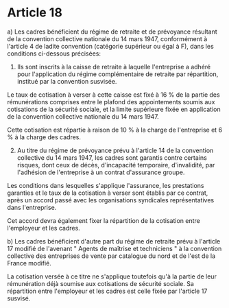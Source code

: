 # Article 18

a) Les cadres bénéficient du régime de retraite et de prévoyance résultant de la convention collective nationale du 14 mars 1947, conformément à l'article 4 de ladite convention (catégorie supérieur ou égal à F), dans les conditions ci-dessous précisées:

1. Ils sont inscrits à la caisse de retraite à laquelle l'entreprise a adhéré pour l'application du régime complémentaire de retraite par répartition, institué par la convention susvisée.

Le taux de cotisation à verser à cette caisse est fixé à 16 % de la partie des rémunérations comprises entre le plafond des appointements soumis aux cotisations de la sécurité sociale, et la limite supérieure fixée en application de la convention collective nationale du 14 mars 1947.

Cette cotisation est répartie à raison de 10 % à la charge de l'entreprise et 6 % à la charge des cadres.

2. Au titre du régime de prévoyance prévu à l'article 14 de la convention collective du 14 mars 1947, les cadres sont garantis contre certains risques, dont ceux de décès, d'incapacité temporaire, d'invalidité, par l'adhésion de l'entreprise à un contrat d'assurance groupe.

Les conditions dans lesquelles s'applique l'assurance, les prestations garanties et le taux de la cotisation à verser sont établis par ce contrat, après un accord passé avec les organisations syndicales représentatives dans l'entreprise.

Cet accord devra également fixer la répartition de la cotisation entre l'employeur et les cadres.

b) Les cadres bénéficient d'autre part du régime de retraite prévu à l'article 17 modifié de l'avenant " Agents de maîtrise et techniciens " à la convention collective des entreprises de vente par catalogue du nord et de l'est de la France modifié.

La cotisation versée à ce titre ne s'applique toutefois qu'à la partie de leur rémunération déjà soumise aux cotisations de sécurité sociale. Sa répartition entre l'employeur et les cadres est celle fixée par l'article 17 susvisé.

